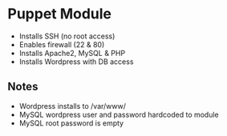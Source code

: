 # Puppet Module
- Installs SSH (no root access)
- Enables firewall (22 & 80)
- Installs Apache2, MySQL & PHP
- Installs Wordpress with DB access

## Notes
- Wordpress installs to /var/www/
- MySQL wordpress user and password hardcoded to module
- MySQL root password is empty
